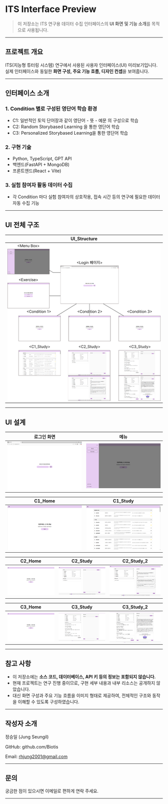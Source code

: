 # ITS Interface Preview

> 이 저장소는 ITS 연구용 데이터 수집 인터페이스의 **UI 화면 및 기능 소개**를 목적으로 사용됩니다.  
---

## 프로젝트 개요
ITS(지능형 튜터링 시스템) 연구에서 사용된 사용자 인터페이스(UI) 미리보기입니다.  
실제 인터페이스와 동일한 **화면 구성, 주요 기능 흐름, 디자인 컨셉**을 보여줍니다.

---

## 인터페이스 소개

### 1. Condition 별로 구성된 영단어 학습 환경
- C1: 일반적인 토익 단어장과 같이 영단어 - 뜻 - 예문 의 구성으로 학습
- C2: Random Storybased Learning 을 통한 영단어 학습
- C3: Personalized Storybased Learning을 통한 영단어 학습

### 2. 구현 기술
- Python, TypeScript, GPT API
- 백엔드(FastAPI + MongoDB)
- 프론트엔드(React + Vite)

### 3. 실험 참여자 활동 데이터 수집
- 각 Condition 마다 실험 참여자의 상호작용, 접속 시간 등의 연구에 필요한 데이터 자동 수집 기능

---

## UI 전체 구조

| UI_Structure |
|----------------|
| ![Login](assets/UI_Structure.png) |


---

## UI 설계

| 로그인 화면 | 메뉴 |
|----------------|----------------|
| ![Login](assets/Login.png) | ![Study](assets/Menu.png) |

| C1_Home | C1_Study |
|----------------|----------------|
| ![Login](assets/C1_Home.png) | ![Study](assets/C1_Study.png) |

| C2_Home | C2_Study | C2_Study_2 |
|----------------|----------------|----------------|
| ![Login](assets/C2_Home.png) | ![Study](assets/C2_Study.png) | ![Study](assets/C2_Study_2.png) |

| C3_Home | C3_Study | C3_Study_2|
|----------------|----------------|----------------|
| ![Login](assets/C2_Home.png) | ![Study](assets/C3_Study.png) | ![Study](assets/C3_Study_2.png) |


---

## 참고 사항
- 이 저장소에는 **소스 코드, 데이터베이스, API 키 등의 정보는 포함되지 않습니다.**
- 현재 프로젝트는 연구 진행 중이므로, 구현 세부 내용과 내부 리소스는 공개하지 않았습니다.
- 대신 화면 구성과 주요 기능 흐름을 이미지 형태로 제공하여, 전체적인 구조와 동작을 이해할 수 있도록 구성하였습니다.

---

## 작성자 소개
정승일 (Jung Seungil)

GitHub: github.com/Biotis

Email: rhjung2001@gmail.com

--- 

## 문의
궁금한 점이 있으시면 이메일로 편하게 연락 주세요.

---
